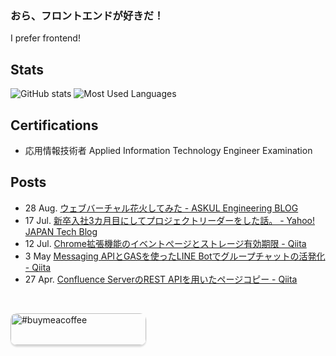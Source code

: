 ### おら、フロントエンドが好きだ！
I prefer frontend!

## Stats

![GitHub stats](https://github-readme-stats.vercel.app/api?username=MxShun&show_icons=true&include_all_commits=true&count_private=true&hide_title=true&hide=stars,contribs&icon_color=79D6B5&title_color=79D6B5) ![Most Used Languages](https://github-readme-stats.vercel.app/api/top-langs/?username=MxShun&layout=compact&hide_title=true&hide=ASP)

## Certifications

- 応用情報技術者 Applied Information Technology Engineer Examination

## Posts

- 28 Aug. [ウェブバーチャル花火してみた - ASKUL Engineering BLOG ](https://tech.askul.co.jp/entry/2020/08/28/180000)
- 17 Jul. [新卒入社3カ月目にしてプロジェクトリーダーをした話。 - Yahoo! JAPAN Tech Blog](https://techblog.yahoo.co.jp/entry/2020071730014127/)
- 12 Jul. [Chrome拡張機能のイベントぺージとストレージ有効期限 - Qiita](https://qiita.com/MxShun/items/b35a4596b94156682521)
- 3 May [Messaging APIとGASを使ったLINE Botでグループチャットの活発化 - Qiita](https://qiita.com/MxShun/items/7a563a795d41cdc0f1dc)
- 27 Apr. [Confluence ServerのREST APIを用いたページコピー - Qiita](https://qiita.com/MxShun/items/0e2871df78aed072291b)

<br>

<a href="https://www.buymeacoffee.com/MxShun" target="_blank"><img src="https://cdn.buymeacoffee.com/buttons/default-green.png" alt="#buymeacoffee" style="height: 51px; width: 217px; box-shadow: 0px 3px 2px 0px rgba(190, 190, 190, 0.5); border-radius: 10px;"></a>


<!--
**MxShun/MxShun** is a ✨ _special_ ✨ repository because its `README.md` (this file) appears on your GitHub profile.

Here are some ideas to get you started:

- 🔭 I’m currently working on ...
- 🌱 I’m currently learning ...
- 👯 I’m looking to collaborate on ...
- 🤔 I’m looking for help with ...
- 💬 Ask me about ...
- 📫 How to reach me: ...
- 😄 Pronouns: ...
- ⚡ Fun fact: ...
-->
